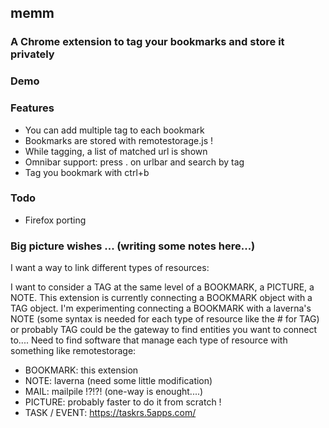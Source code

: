 ## memm
### A Chrome extension to tag your bookmarks and store it privately

### Demo


### Features
- You can add multiple tag to each bookmark
- Bookmarks are stored with remotestorage.js !
- While tagging, a list of matched url is shown
- Omnibar support: press .<tab> on urlbar and search by tag
- Tag you bookmark with ctrl+b


### Todo
- Firefox porting


### Big picture wishes ... (writing some notes here...)
I want a way to link different types of resources:

I want to consider a TAG at the same level of a BOOKMARK,
a PICTURE, a NOTE. This extension is currently connecting
a BOOKMARK object with a TAG object. I'm experimenting connecting
a BOOKMARK with a laverna's NOTE (some syntax is needed for each type of
resource like the # for TAG) or probably TAG could be the gateway 
to find entities you want to connect to....
Need to find software that manage each type of resource with something like
remotestorage:

- BOOKMARK: this extension
- NOTE: laverna (need some little modification)
- MAIL: mailpile !?!?! (one-way is enought....)
- PICTURE: probably faster to do it from scratch !
- TASK / EVENT: https://taskrs.5apps.com/